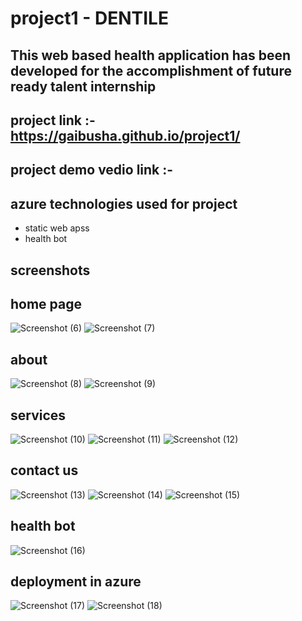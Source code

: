 # project1 - DENTILE
## This web based health application has been developed for the accomplishment of future ready talent internship 
## project link :- https://gaibusha.github.io/project1/
## project demo vedio link :-
## azure technologies used for project
- static web apss
- health bot
## screenshots
## home page
![Screenshot (6)](https://user-images.githubusercontent.com/112068786/214889760-adde3194-358d-4fab-99a2-1bb07b257d09.png)
![Screenshot (7)](https://user-images.githubusercontent.com/112068786/214890237-933a7388-c520-4e3e-b87f-b0c4291e0c3e.png)
## about 
![Screenshot (8)](https://user-images.githubusercontent.com/112068786/214890488-fba68f86-c4c9-4028-821e-5ddfc9aacf04.png)
![Screenshot (9)](https://user-images.githubusercontent.com/112068786/214891478-f58795d3-ebcf-4ab4-a79c-e614b433f006.png)
## services
![Screenshot (10)](https://user-images.githubusercontent.com/112068786/214891597-1ad0bd8e-8d01-408a-9bb7-39d80fa3d8fa.png)
![Screenshot (11)](https://user-images.githubusercontent.com/112068786/214891644-6271fa39-6e87-45c6-a03d-b647a7552ac1.png)
![Screenshot (12)](https://user-images.githubusercontent.com/112068786/214891661-834bf007-95a5-4750-b203-62d3e2465f89.png)
## contact us
![Screenshot (13)](https://user-images.githubusercontent.com/112068786/214892392-e5738773-9d05-49a5-aec8-763b18392889.png)
![Screenshot (14)](https://user-images.githubusercontent.com/112068786/214892418-e34b373a-b209-44f5-a4f7-393456eb9061.png)
![Screenshot (15)](https://user-images.githubusercontent.com/112068786/214892436-5a1ace3a-4814-4ed4-b1a4-52bca9e7e751.png)
## health bot
![Screenshot (16)](https://user-images.githubusercontent.com/112068786/214892690-6bae366f-7315-4944-84c6-697edbfee5cb.png)

## deployment in azure
![Screenshot (17)](https://user-images.githubusercontent.com/112068786/214900396-3194c040-3f82-41a0-a31a-47b4253b4ba8.png)
![Screenshot (18)](https://user-images.githubusercontent.com/112068786/214900428-ce68f679-d513-4336-934b-c89ed0876422.png)
